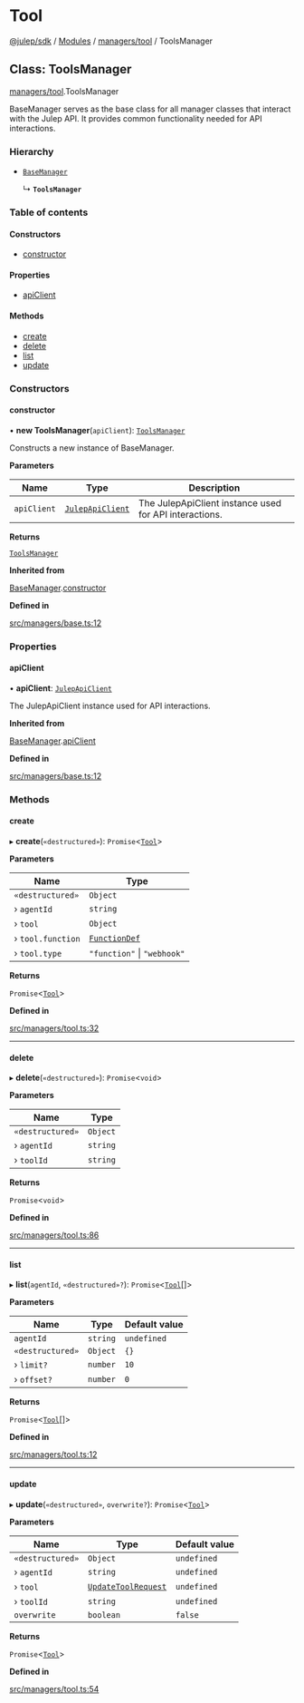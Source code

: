 # Tool

[@julep/sdk](../) / [Modules](../modules.md) / [managers/tool](../modules/managers\_tool.md) / ToolsManager

## Class: ToolsManager

[managers/tool](../modules/managers\_tool.md).ToolsManager

BaseManager serves as the base class for all manager classes that interact with the Julep API. It provides common functionality needed for API interactions.

### Hierarchy

*   [`BaseManager`](managers\_base.BaseManager.md)

    ↳ **`ToolsManager`**

### Table of contents

#### Constructors

* [constructor](managers\_tool.ToolsManager.md#constructor)

#### Properties

* [apiClient](managers\_tool.ToolsManager.md#apiclient)

#### Methods

* [create](managers\_tool.ToolsManager.md#create)
* [delete](managers\_tool.ToolsManager.md#delete)
* [list](managers\_tool.ToolsManager.md#list)
* [update](managers\_tool.ToolsManager.md#update)

### Constructors

#### constructor

• **new ToolsManager**(`apiClient`): [`ToolsManager`](managers\_tool.ToolsManager.md)

Constructs a new instance of BaseManager.

**Parameters**

| Name        | Type                                                      | Description                                            |
| ----------- | --------------------------------------------------------- | ------------------------------------------------------ |
| `apiClient` | [`JulepApiClient`](api\_JulepApiClient.JulepApiClient.md) | The JulepApiClient instance used for API interactions. |

**Returns**

[`ToolsManager`](managers\_tool.ToolsManager.md)

**Inherited from**

[BaseManager](managers\_base.BaseManager.md).[constructor](managers\_base.BaseManager.md#constructor)

**Defined in**

[src/managers/base.ts:12](https://github.com/julep-ai/julep/blob/0ca1d07766d1438171f2d4e9652f8251741cf335/sdks/ts/src/managers/base.ts#L12)

### Properties

#### apiClient

• **apiClient**: [`JulepApiClient`](api\_JulepApiClient.JulepApiClient.md)

The JulepApiClient instance used for API interactions.

**Inherited from**

[BaseManager](managers\_base.BaseManager.md).[apiClient](managers\_base.BaseManager.md#apiclient)

**Defined in**

[src/managers/base.ts:12](https://github.com/julep-ai/julep/blob/0ca1d07766d1438171f2d4e9652f8251741cf335/sdks/ts/src/managers/base.ts#L12)

### Methods

#### create

▸ **create**(`«destructured»`): `Promise`<[`Tool`](../modules/api.md#tool)>

**Parameters**

| Name              | Type                                           |
| ----------------- | ---------------------------------------------- |
| `«destructured»`  | `Object`                                       |
| › `agentId`       | `string`                                       |
| › `tool`          | `Object`                                       |
| › `tool.function` | [`FunctionDef`](../modules/api.md#functiondef) |
| › `tool.type`     | `"function"` \| `"webhook"`                    |

**Returns**

`Promise`<[`Tool`](../modules/api.md#tool)>

**Defined in**

[src/managers/tool.ts:32](https://github.com/julep-ai/julep/blob/0ca1d07766d1438171f2d4e9652f8251741cf335/sdks/ts/src/managers/tool.ts#L32)

***

#### delete

▸ **delete**(`«destructured»`): `Promise`<`void`>

**Parameters**

| Name             | Type     |
| ---------------- | -------- |
| `«destructured»` | `Object` |
| › `agentId`      | `string` |
| › `toolId`       | `string` |

**Returns**

`Promise`<`void`>

**Defined in**

[src/managers/tool.ts:86](https://github.com/julep-ai/julep/blob/0ca1d07766d1438171f2d4e9652f8251741cf335/sdks/ts/src/managers/tool.ts#L86)

***

#### list

▸ **list**(`agentId`, `«destructured»?`): `Promise`<[`Tool`](../modules/api.md#tool)\[]>

**Parameters**

| Name             | Type     | Default value |
| ---------------- | -------- | ------------- |
| `agentId`        | `string` | `undefined`   |
| `«destructured»` | `Object` | `{}`          |
| › `limit?`       | `number` | `10`          |
| › `offset?`      | `number` | `0`           |

**Returns**

`Promise`<[`Tool`](../modules/api.md#tool)\[]>

**Defined in**

[src/managers/tool.ts:12](https://github.com/julep-ai/julep/blob/0ca1d07766d1438171f2d4e9652f8251741cf335/sdks/ts/src/managers/tool.ts#L12)

***

#### update

▸ **update**(`«destructured»`, `overwrite?`): `Promise`<[`Tool`](../modules/api.md#tool)>

**Parameters**

| Name             | Type                                                       | Default value |
| ---------------- | ---------------------------------------------------------- | ------------- |
| `«destructured»` | `Object`                                                   | `undefined`   |
| › `agentId`      | `string`                                                   | `undefined`   |
| › `tool`         | [`UpdateToolRequest`](../modules/api.md#updatetoolrequest) | `undefined`   |
| › `toolId`       | `string`                                                   | `undefined`   |
| `overwrite`      | `boolean`                                                  | `false`       |

**Returns**

`Promise`<[`Tool`](../modules/api.md#tool)>

**Defined in**

[src/managers/tool.ts:54](https://github.com/julep-ai/julep/blob/0ca1d07766d1438171f2d4e9652f8251741cf335/sdks/ts/src/managers/tool.ts#L54)
